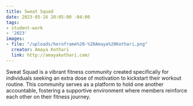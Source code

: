```yaml
---
title: Sweat Squad
date: 2023-05-16 20:05:00 -04:00
tags:
- student-work
- '2023'
images:
- file: "/uploads/heroframe%20-%20Amaya%20Kothari.png"
  creator: Amaya Kothari
  link: http://amayakothari.com/
---
```


Sweat Squad is a vibrant fitness community created specifically for individuals seeking an extra dose of motivation to kickstart their workout routine. This community serves as a platform to hold one another accountable, fostering a supportive environment where members reinforce each other on their fitness journey.